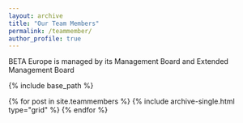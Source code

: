 ```yaml
---
layout: archive
title: "Our Team Members"
permalink: /teammember/
author_profile: true
---
```


BETA Europe is managed by its Management Board and Extended Management Board

{% include base_path %}


<div class="grid__wrapper grid__partners">
  {% for post in site.teammembers %}
    {% include archive-single.html type="grid" %}
  {% endfor %}
</div>

